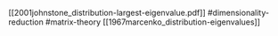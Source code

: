 [[2001johnstone_distribution-largest-eigenvalue.pdf]]
#dimensionality-reduction #matrix-theory
[[1967marcenko_distribution-eigenvalues]]

